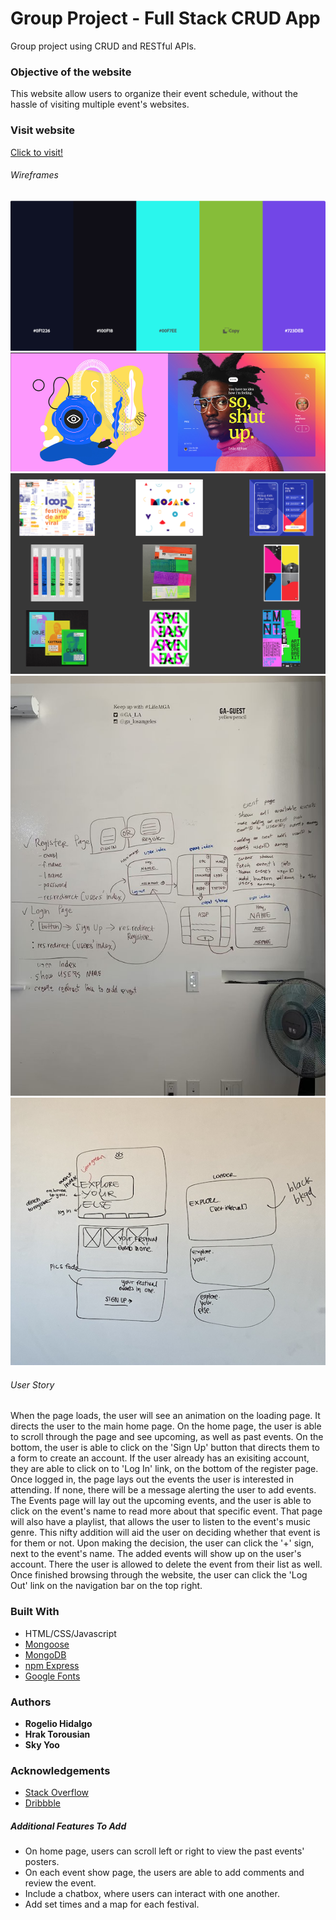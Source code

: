 #  Group Project - Full Stack CRUD App

Group project using CRUD and RESTful APIs.

### Objective of the website

This website allow users to organize their event schedule, without the hassle of visiting multiple event's websites.


### Visit website

[Click to visit!](https://website/here/)


###### Wireframes

![color-theme](assets/photos/color-theme.png)
![moodboard-1](assets/photos/moodboard-1.png)
![moodboard-2](assets/photos/moodboard-2.png)
![wireframe-1](assets/photos/wireframe-1.jpg)
![wireframe-2](assets/photos/wireframe-2.JPG)


###### User Story

When the page loads, the user will see an animation on the loading page. It directs the user to the main home page. On the home page, the user is able to scroll through the page and see upcoming, as well as past events. On the bottom, the user is able to click on the 'Sign Up' button that directs them to a form to create an account. 
If the user already has an exisiting account, they are able to click on to 'Log In' link, on the bottom of the register page. 
Once logged in, the page lays out the events the user is interested in attending. If none, there will be a message alerting the user to add events.
The Events page will lay out the upcoming events, and the user is able to click on the event's name to read more about that specific event. That page will also have a playlist, that allows the user to listen to the event's music genre. This nifty addition will aid the user on deciding whether that event is for them or not.
Upon making the decision, the user can click the '+' sign, next to the event's name. The added events will show up on the user's account. There the user is allowed to delete the event from their list as well. 
Once finished browsing through the website, the user can click the 'Log Out' link on the navigation bar on the top right.


### Built With

* HTML/CSS/Javascript
* [Mongoose](https://mongoosejs.com/)
* [MongoDB](https://www.mongodb.com/)
* [npm Express](https://www.npmjs.com/package/express)
* [Google Fonts](https://fonts.google.com/)


### Authors

* **Rogelio Hidalgo**
* **Hrak Torousian**
* **Sky Yoo**

### Acknowledgements

* [Stack Overflow](https://stackoverflow.com/)
* [Dribbble](https://dribbble.com/)


##### Additional Features To Add

* On home page, users can scroll left or right to view the past events' posters.
* On each event show page, the users are able to add comments and review the event.
* Include a chatbox, where users can interact with one another.
* Add set times and a map for each festival.
